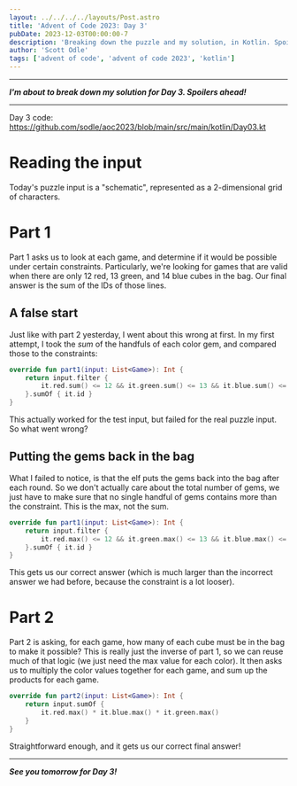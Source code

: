 ```yaml
---
layout: ../../../../layouts/Post.astro
title: 'Advent of Code 2023: Day 3'
pubDate: 2023-12-03T00:00:00-7
description: 'Breaking down the puzzle and my solution, in Kotlin. Spoilers.'
author: 'Scott Odle'
tags: ['advent of code', 'advent of code 2023', 'kotlin']
---
```


---

**_I'm about to break down my solution for Day 3. Spoilers ahead!_**

---
Day 3 code: https://github.com/sodle/aoc2023/blob/main/src/main/kotlin/Day03.kt 

# Reading the input

Today's puzzle input is a "schematic", represented as a 2-dimensional grid of characters.

# Part 1
Part 1 asks us to look at each game, and determine if it would be possible under certain constraints. Particularly, we're looking for games that are valid when there are only 12 red, 13 green, and 14 blue cubes in the bag. Our final answer is the sum of the IDs of those lines.

## A false start
Just like with part 2 yesterday, I went about this wrong at first. In my first attempt, I took the _sum_ of the handfuls of each color gem, and compared those to the constraints:
```kotlin
override fun part1(input: List<Game>): Int {
    return input.filter {
        it.red.sum() <= 12 && it.green.sum() <= 13 && it.blue.sum() <= 14
    }.sumOf { it.id }
}
```
This actually worked for the test input, but failed for the real puzzle input. So what went wrong?

## Putting the gems back in the bag
What I failed to notice, is that the elf puts the gems back into the bag after each round. So we don't actually care about the total number of gems, we just have to make sure that no single handful of gems contains more than the constraint. This is the max, not the sum.
```kotlin
override fun part1(input: List<Game>): Int {
    return input.filter {
        it.red.max() <= 12 && it.green.max() <= 13 && it.blue.max() <= 14
    }.sumOf { it.id }
}
```
This gets us our correct answer (which is much larger than the incorrect answer we had before, because the constraint is a lot looser).

# Part 2
Part 2 is asking, for each game, how many of each cube must be in the bag to make it possible? This is really just the inverse of part 1, so we can reuse much of that logic (we just need the max value for each color). It then asks us to multiply the color values together for each game, and sum up the products for each game.
```kotlin
override fun part2(input: List<Game>): Int {
    return input.sumOf {
        it.red.max() * it.blue.max() * it.green.max()
    }
}
```
Straightforward enough, and it gets us our correct final answer!

---

**_See you tomorrow for Day 3!_**
